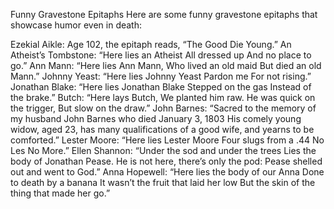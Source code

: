 Funny Gravestone Epitaphs
Here are some funny gravestone epitaphs that showcase humor even in death:

Ezekial Aikle: Age 102, the epitaph reads, “The Good Die Young.”
An Atheist’s Tombstone: “Here lies an Atheist All dressed up And no place to go.”
Ann Mann: “Here lies Ann Mann, Who lived an old maid But died an old Mann.”
Johnny Yeast: “Here lies Johnny Yeast Pardon me For not rising.”
Jonathan Blake: “Here lies Jonathan Blake Stepped on the gas Instead of the brake.”
Butch: “Here lays Butch, We planted him raw. He was quick on the trigger, But slow on the draw.”
John Barnes: “Sacred to the memory of my husband John Barnes who died January 3, 1803 His comely young widow, aged 23, has many qualifications of a good wife, and yearns to be comforted.”
Lester Moore: “Here lies Lester Moore Four slugs from a .44 No Les No More.”
Ellen Shannon: “Under the sod and under the trees Lies the body of Jonathan Pease. He is not here, there’s only the pod: Pease shelled out and went to God.”
Anna Hopewell: “Here lies the body of our Anna Done to death by a banana It wasn’t the fruit that laid her low But the skin of the thing that made her go.”